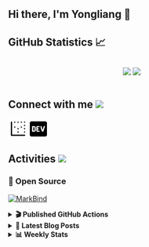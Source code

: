 ## Hi there, I'm Yongliang 👋 

## GitHub Statistics :chart_with_upwards_trend:
<div align="center">
<div style="display: flex; align-items: center; justify-content: center;">

[![](https://github-readme-stats.vercel.app/api?username=tlylt&show_icons=true&theme=tokyonight&hide_border=true&locale=en)](https://github.com/tlylt)
[![](https://github-readme-streak-stats.herokuapp.com/?user=tlylt&theme=tokyonight&hide_border=true)](https://github.com/tlylt)
</div>
</div>

## Connect with me <img src="https://media.giphy.com/media/2wh5K5yE3ulp3xgYcG/giphy-downsized.gif" width="30">

<a href="https://www.yongliangliu.com/" target="_blank"><img align="center" src="static/site-icon.png" alt="yongliangliu.com" height="40" width="40" /></a>
<a href="https://dev.to/tlylt" target="_blank"><img align="center" src="static/dev-badge.svg" alt="dev.to/tlylt" height="35" width="35" /></a>

## Activities <img src="https://media.giphy.com/media/WUlplcMpOCEmTGBtBW/giphy.gif" width="30">

### 🔭 Open Source

[![MarkBind](https://github-readme-stats.vercel.app/api/pin/?username=markbind&repo=markbind)](https://github.com/MarkBind/markbind)

<details>
<summary> <b>🎬 Published GitHub Actions </b> </summary>

[![install-graphviz](https://github-readme-stats.vercel.app/api/pin/?username=tlylt&repo=install-graphviz)](https://github.com/tlylt/install-graphviz)

[![reposense-action](https://github-readme-stats.vercel.app/api/pin/?username=tlylt&repo=reposense-action)](https://github.com/tlylt/reposense-action)

[![markbin-action](https://github-readme-stats.vercel.app/api/pin/?username=markbind&repo=markbind-action)](https://github.com/MarkBind/markbind-action)

</details>

<details>
<summary> <b>📕 Latest Blog Posts</b> </summary>

<!-- BLOG-POST-LIST:START -->
- [Open Source Software &lpar;OSS&rpar; Developer Journey](https://www.yongliangliu.com/blog/oss-dev-logs/)
- [Crossing abstraction barrier between parent and child class](https://www.yongliangliu.com/blog/cross-abstraction-barrier-between-parent-child/)
- [Intermediate GitHub CI Workflow Walk Through](https://www.yongliangliu.com/blog/intermediate-github-ci-workflow-walk-through/)
- [RooFind](https://www.yongliangliu.com/blog/roofind/)
- [Prove that the problem of determining whether a graph is connected is evasive](https://www.yongliangliu.com/blog/prove-graph-check-connected-evasive/)
<!-- BLOG-POST-LIST:END -->

</details>

<details>
<summary> <b>📊 Weekly Stats</b> </summary>

<!--START_SECTION:waka-->
![Code Time](http://img.shields.io/badge/Code%20Time-0%20secs-blue)

**🐱 My GitHub Data** 

> 🏆 3,366 Contributions in the Year 2022
 > 
> 📦 288.4 kB Used in GitHub's Storage 
 > 
> 🚫 Not Opted to Hire
 > 
> 📜 117 Public Repositories 
 > 
> 🔑 17 Private Repositories  
 > 
**I'm an Early 🐤** 

```text
🌞 Morning    415 commits    ██████░░░░░░░░░░░░░░░░░░░   25.86% 
🌆 Daytime    441 commits    ██████░░░░░░░░░░░░░░░░░░░   27.48% 
🌃 Evening    615 commits    █████████░░░░░░░░░░░░░░░░   38.32% 
🌙 Night      134 commits    ██░░░░░░░░░░░░░░░░░░░░░░░   8.35%

```
📅 **I'm Most Productive on Sunday** 

```text
Monday       202 commits    ███░░░░░░░░░░░░░░░░░░░░░░   12.59% 
Tuesday      164 commits    ██░░░░░░░░░░░░░░░░░░░░░░░   10.22% 
Wednesday    243 commits    ███░░░░░░░░░░░░░░░░░░░░░░   15.14% 
Thursday     242 commits    ███░░░░░░░░░░░░░░░░░░░░░░   15.08% 
Friday       267 commits    ████░░░░░░░░░░░░░░░░░░░░░   16.64% 
Saturday     199 commits    ███░░░░░░░░░░░░░░░░░░░░░░   12.4% 
Sunday       288 commits    ████░░░░░░░░░░░░░░░░░░░░░   17.94%

```


📊 **This Week I Spent My Time On** 

```text
⌚︎ Time Zone: Asia/Singapore

💬 Programming Languages: 
YAML                     1 hr 28 mins        ██████████░░░░░░░░░░░░░░░   43.33% 
JavaScript               55 mins             ███████░░░░░░░░░░░░░░░░░░   27.52% 
Markdown                 27 mins             ███░░░░░░░░░░░░░░░░░░░░░░   13.5% 
JSON                     20 mins             ██░░░░░░░░░░░░░░░░░░░░░░░   10.19% 
CSS                      5 mins              ░░░░░░░░░░░░░░░░░░░░░░░░░   2.88%

```


 Last Updated on 21/07/2022 00:44:16 UTC
<!--END_SECTION:waka-->

</details>
